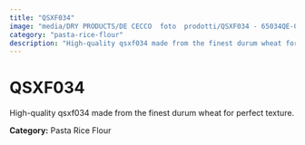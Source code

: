 ```yaml
---
title: "QSXF034"
image: "media/DRY PRODUCTS/DE CECCO  foto  prodotti/QSXF034 - 65034QE-05.jpg"
category: "pasta-rice-flour"
description: "High-quality qsxf034 made from the finest durum wheat for perfect texture."
---
```


# QSXF034

High-quality qsxf034 made from the finest durum wheat for perfect texture.

**Category:** Pasta Rice Flour
